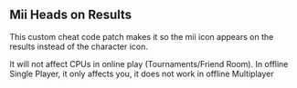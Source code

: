 ## Mii Heads on Results

This custom cheat code patch makes it so the mii icon appears on the results instead of the character icon. 

It will not affect CPUs in online play (Tournaments/Friend Room). In offline Single Player, it only affects you, it does not work in offline Multiplayer